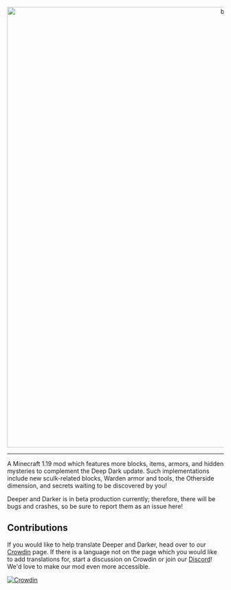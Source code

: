 <p align="center"><img src="https://github.com/KyaniteMods/DeeperAndDarker/blob/master/common/src/main/resources/banner.png" alt="banner" width="1024"></p>

---
A Minecraft 1.19 mod which features more blocks, items, armors, and hidden mysteries to complement the Deep Dark update. Such implementations include new sculk-related blocks, Warden armor and tools, the Otherside dimension, and secrets waiting to be discovered by you!

Deeper and Darker is in beta production currently; therefore, there will be bugs and crashes, so be sure to report them as an issue here!

Contributions
-
If you would like to help translate Deeper and Darker, head over to our [Crowdin](https://crowdin.com/project/deeper-and-darker) page. If there is a language not on the page which you would like to add translations for, start a discussion on Crowdin or join our [Discord](https://discord.gg/GDNRd5yvxa)! We'd love to make our mod even more accessible.

[![Crowdin](https://badges.crowdin.net/deeper-and-darker/localized.svg)](https://crowdin.com/project/deeper-and-darker)
